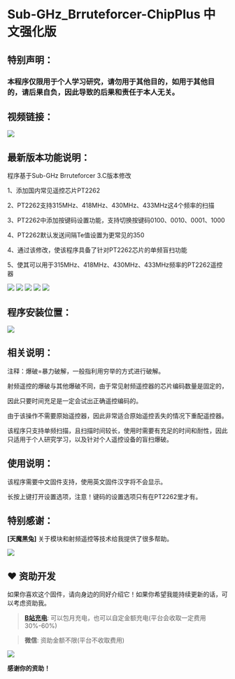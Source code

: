 # Sub-GHz_Brruteforcer-ChipPlus 中文强化版

<h2>特别声明：</h2>

<h3>本程序仅限用于个人学习研究，请勿用于其他目的，如用于其他目的，请后果自负，因此导致的后果和责任于本人无关。</h3>

<h2>视频链接：</h2>

[<img src="assets/video.png">](https://www.bilibili.com/video/BV1R1421k7s2)

<h2>最新版本功能说明：</h2>

程序基于Sub-GHz Brruteforcer 3.C版本修改

1、添加国内常见遥控芯片PT2262

2、PT2262支持315MHz、418MHz、430MHz、433MHz这4个频率的扫描

3、PT2262中添加按键码设置功能，支持切换按键码0100、0010、0001、1000

4、PT2262默认发送间隔Te值设置为更常见的350

4、通过该修改，使该程序具备了针对PT2262芯片的单频盲扫功能

5、使其可以用于315MHz、418MHz、430MHz、433MHz频率的PT2262遥控器

<img src="assets/Screenshot-001.png">
<img src="assets/Screenshot-002.png">
<img src="assets/Screenshot-003.png">
<img src="assets/Screenshot-004.png">
<img src="assets/Screenshot-005.png">

<h2>程序安装位置：</h2>

<img src="assets/Install_Path.png">

<h2>相关说明：</h2>

注释：爆破=暴力破解，一般指利用穷举的方式进行破解。

射频遥控的爆破与其他爆破不同，由于常见射频遥控器的芯片编码数量是固定的，

因此只要时间充足是一定会试出正确遥控编码的。

由于该操作不需要原始遥控器，因此非常适合原始遥控丢失的情况下重配遥控器。

该程序只支持单频扫描，且扫描时间较长，使用时需要有充足的时间和耐性，因此只适用于个人研究学习，以及针对个人遥控设备的盲扫爆破。

<h2>使用说明：</h2>
该程序需要中文固件支持，使用英文固件汉字将不会显示。

长按上键打开设置选项，注意！键码的设置选项只有在PT2262里才有。

<h2>特别感谢：</h2>

<b>[天魔黑兔]</b>
关于模块和射频遥控等技术给我提供了很多帮助。

<img src="assets/Screenshot-006.png">

## ❤️ 资助开发
如果你喜欢这个固件，请向身边的同好介绍它！如果你希望我能持续更新的话，可以考虑资助我。

> **[B站充电](https://space.bilibili.com/404214439)**: 可以包月充电，也可以自定金额充电(平台会收取一定费用30%-60%)

> **微信**: 资助金额不限(平台不收取费用)

<img src="assets/weixin.png">

**感谢你的资助！**
